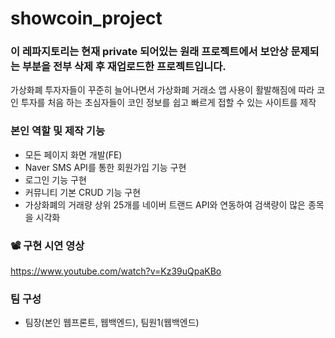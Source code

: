 # showcoin_project

### 이 레파지토리는 현재 private 되어있는 원래 프로젝트에서 보안상 문제되는 부분을 전부 삭제 후 재업로드한 프로젝트입니다.

가상화폐 투자자들이 꾸준히 늘어나면서 가상화폐 거래소 앱 사용이 활발해짐에 따라 코인 투자를 처음 하는 초심자들이 코인 정보를 쉽고 빠르게 접할 수 있는 사이트를 제작

### 본인 역할 및 제작 기능
- 모든 페이지 화면 개발(FE)
- Naver SMS API를 통한 회원가입 기능 구현
- 로그인 기능 구현
- 커뮤니티 기본 CRUD 기능 구현
- 가상화폐의 거래량 상위 25개를 네이버 트랜드 API와 연동하여 검색량이 많은 종목을 시각화

### 📽️ 구현 시연 영상
https://www.youtube.com/watch?v=Kz39uQpaKBo

### 팀 구성
- 팀장(본인 웹프론트, 웹백엔드), 팀원1(웹백엔드)




